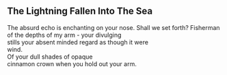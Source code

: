 The Lightning Fallen Into The Sea
---------------------------------
The absurd echo is enchanting on your nose. Shall we set forth? Fisherman of the depths of my arm - your divulging  
stills your absent minded regard as though it were  
wind.  
Of your dull shades of opaque  
cinnamon crown when you hold out your arm.  
